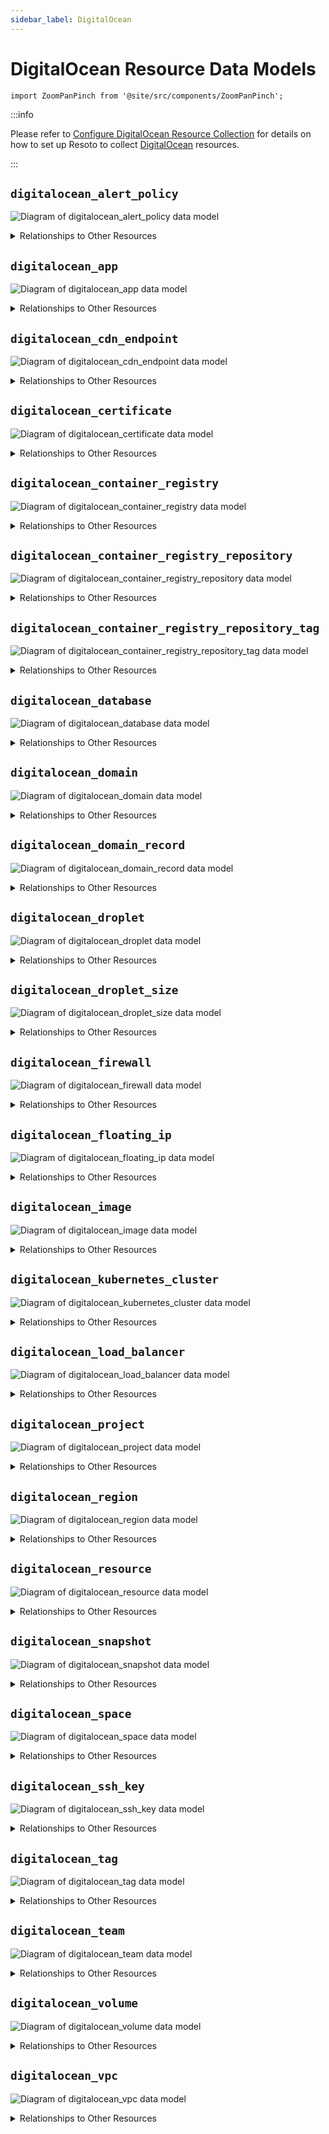 ```yaml
---
sidebar_label: DigitalOcean
---
```


# DigitalOcean Resource Data Models

```mdx-code-block
import ZoomPanPinch from '@site/src/components/ZoomPanPinch';
```

:::info

Please refer to [Configure DigitalOcean Resource Collection](../../../getting-started/configure-resoto/digitalocean.md) for details on how to set up Resoto to collect [DigitalOcean](https://digitalocean.com) resources.

:::

## `digitalocean_alert_policy`

<ZoomPanPinch>

![Diagram of digitalocean_alert_policy data model](./img/digitalocean_alert_policy.svg)

</ZoomPanPinch>

<details>
<summary>Relationships to Other Resources</summary>
<div>
<ZoomPanPinch>

![Diagram of digitalocean_alert_policy resource relationships](./img/digitalocean_alert_policy_relationships.svg)

</ZoomPanPinch>
</div>
</details>

## `digitalocean_app`

<ZoomPanPinch>

![Diagram of digitalocean_app data model](./img/digitalocean_app.svg)

</ZoomPanPinch>

<details>
<summary>Relationships to Other Resources</summary>
<div>
<ZoomPanPinch>

![Diagram of digitalocean_app resource relationships](./img/digitalocean_app_relationships.svg)

</ZoomPanPinch>
</div>
</details>

## `digitalocean_cdn_endpoint`

<ZoomPanPinch>

![Diagram of digitalocean_cdn_endpoint data model](./img/digitalocean_cdn_endpoint.svg)

</ZoomPanPinch>

<details>
<summary>Relationships to Other Resources</summary>
<div>
<ZoomPanPinch>

![Diagram of digitalocean_cdn_endpoint resource relationships](./img/digitalocean_cdn_endpoint_relationships.svg)

</ZoomPanPinch>
</div>
</details>

## `digitalocean_certificate`

<ZoomPanPinch>

![Diagram of digitalocean_certificate data model](./img/digitalocean_certificate.svg)

</ZoomPanPinch>

<details>
<summary>Relationships to Other Resources</summary>
<div>
<ZoomPanPinch>

![Diagram of digitalocean_certificate resource relationships](./img/digitalocean_certificate_relationships.svg)

</ZoomPanPinch>
</div>
</details>

## `digitalocean_container_registry`

<ZoomPanPinch>

![Diagram of digitalocean_container_registry data model](./img/digitalocean_container_registry.svg)

</ZoomPanPinch>

<details>
<summary>Relationships to Other Resources</summary>
<div>
<ZoomPanPinch>

![Diagram of digitalocean_container_registry resource relationships](./img/digitalocean_container_registry_relationships.svg)

</ZoomPanPinch>
</div>
</details>

## `digitalocean_container_registry_repository`

<ZoomPanPinch>

![Diagram of digitalocean_container_registry_repository data model](./img/digitalocean_container_registry_repository.svg)

</ZoomPanPinch>

<details>
<summary>Relationships to Other Resources</summary>
<div>
<ZoomPanPinch>

![Diagram of digitalocean_container_registry_repository resource relationships](./img/digitalocean_container_registry_repository_relationships.svg)

</ZoomPanPinch>
</div>
</details>

## `digitalocean_container_registry_repository_tag`

<ZoomPanPinch>

![Diagram of digitalocean_container_registry_repository_tag data model](./img/digitalocean_container_registry_repository_tag.svg)

</ZoomPanPinch>

<details>
<summary>Relationships to Other Resources</summary>
<div>
<ZoomPanPinch>

![Diagram of digitalocean_container_registry_repository_tag resource relationships](./img/digitalocean_container_registry_repository_tag_relationships.svg)

</ZoomPanPinch>
</div>
</details>

## `digitalocean_database`

<ZoomPanPinch>

![Diagram of digitalocean_database data model](./img/digitalocean_database.svg)

</ZoomPanPinch>

<details>
<summary>Relationships to Other Resources</summary>
<div>
<ZoomPanPinch>

![Diagram of digitalocean_database resource relationships](./img/digitalocean_database_relationships.svg)

</ZoomPanPinch>
</div>
</details>

## `digitalocean_domain`

<ZoomPanPinch>

![Diagram of digitalocean_domain data model](./img/digitalocean_domain.svg)

</ZoomPanPinch>

<details>
<summary>Relationships to Other Resources</summary>
<div>
<ZoomPanPinch>

![Diagram of digitalocean_domain resource relationships](./img/digitalocean_domain_relationships.svg)

</ZoomPanPinch>
</div>
</details>

## `digitalocean_domain_record`

<ZoomPanPinch>

![Diagram of digitalocean_domain_record data model](./img/digitalocean_domain_record.svg)

</ZoomPanPinch>

<details>
<summary>Relationships to Other Resources</summary>
<div>
<ZoomPanPinch>

![Diagram of digitalocean_domain_record resource relationships](./img/digitalocean_domain_record_relationships.svg)

</ZoomPanPinch>
</div>
</details>

## `digitalocean_droplet`

<ZoomPanPinch>

![Diagram of digitalocean_droplet data model](./img/digitalocean_droplet.svg)

</ZoomPanPinch>

<details>
<summary>Relationships to Other Resources</summary>
<div>
<ZoomPanPinch>

![Diagram of digitalocean_droplet resource relationships](./img/digitalocean_droplet_relationships.svg)

</ZoomPanPinch>
</div>
</details>

## `digitalocean_droplet_size`

<ZoomPanPinch>

![Diagram of digitalocean_droplet_size data model](./img/digitalocean_droplet_size.svg)

</ZoomPanPinch>

<details>
<summary>Relationships to Other Resources</summary>
<div>
<ZoomPanPinch>

![Diagram of digitalocean_droplet_size resource relationships](./img/digitalocean_droplet_size_relationships.svg)

</ZoomPanPinch>
</div>
</details>

## `digitalocean_firewall`

<ZoomPanPinch>

![Diagram of digitalocean_firewall data model](./img/digitalocean_firewall.svg)

</ZoomPanPinch>

<details>
<summary>Relationships to Other Resources</summary>
<div>
<ZoomPanPinch>

![Diagram of digitalocean_firewall resource relationships](./img/digitalocean_firewall_relationships.svg)

</ZoomPanPinch>
</div>
</details>

## `digitalocean_floating_ip`

<ZoomPanPinch>

![Diagram of digitalocean_floating_ip data model](./img/digitalocean_floating_ip.svg)

</ZoomPanPinch>

<details>
<summary>Relationships to Other Resources</summary>
<div>
<ZoomPanPinch>

![Diagram of digitalocean_floating_ip resource relationships](./img/digitalocean_floating_ip_relationships.svg)

</ZoomPanPinch>
</div>
</details>

## `digitalocean_image`

<ZoomPanPinch>

![Diagram of digitalocean_image data model](./img/digitalocean_image.svg)

</ZoomPanPinch>

<details>
<summary>Relationships to Other Resources</summary>
<div>
<ZoomPanPinch>

![Diagram of digitalocean_image resource relationships](./img/digitalocean_image_relationships.svg)

</ZoomPanPinch>
</div>
</details>

## `digitalocean_kubernetes_cluster`

<ZoomPanPinch>

![Diagram of digitalocean_kubernetes_cluster data model](./img/digitalocean_kubernetes_cluster.svg)

</ZoomPanPinch>

<details>
<summary>Relationships to Other Resources</summary>
<div>
<ZoomPanPinch>

![Diagram of digitalocean_kubernetes_cluster resource relationships](./img/digitalocean_kubernetes_cluster_relationships.svg)

</ZoomPanPinch>
</div>
</details>

## `digitalocean_load_balancer`

<ZoomPanPinch>

![Diagram of digitalocean_load_balancer data model](./img/digitalocean_load_balancer.svg)

</ZoomPanPinch>

<details>
<summary>Relationships to Other Resources</summary>
<div>
<ZoomPanPinch>

![Diagram of digitalocean_load_balancer resource relationships](./img/digitalocean_load_balancer_relationships.svg)

</ZoomPanPinch>
</div>
</details>

## `digitalocean_project`

<ZoomPanPinch>

![Diagram of digitalocean_project data model](./img/digitalocean_project.svg)

</ZoomPanPinch>

<details>
<summary>Relationships to Other Resources</summary>
<div>
<ZoomPanPinch>

![Diagram of digitalocean_project resource relationships](./img/digitalocean_project_relationships.svg)

</ZoomPanPinch>
</div>
</details>

## `digitalocean_region`

<ZoomPanPinch>

![Diagram of digitalocean_region data model](./img/digitalocean_region.svg)

</ZoomPanPinch>

<details>
<summary>Relationships to Other Resources</summary>
<div>
<ZoomPanPinch>

![Diagram of digitalocean_region resource relationships](./img/digitalocean_region_relationships.svg)

</ZoomPanPinch>
</div>
</details>

## `digitalocean_resource`

<ZoomPanPinch>

![Diagram of digitalocean_resource data model](./img/digitalocean_resource.svg)

</ZoomPanPinch>

<details>
<summary>Relationships to Other Resources</summary>
<div>
<ZoomPanPinch>

![Diagram of digitalocean_resource resource relationships](./img/digitalocean_resource_relationships.svg)

</ZoomPanPinch>
</div>
</details>

## `digitalocean_snapshot`

<ZoomPanPinch>

![Diagram of digitalocean_snapshot data model](./img/digitalocean_snapshot.svg)

</ZoomPanPinch>

<details>
<summary>Relationships to Other Resources</summary>
<div>
<ZoomPanPinch>

![Diagram of digitalocean_snapshot resource relationships](./img/digitalocean_snapshot_relationships.svg)

</ZoomPanPinch>
</div>
</details>

## `digitalocean_space`

<ZoomPanPinch>

![Diagram of digitalocean_space data model](./img/digitalocean_space.svg)

</ZoomPanPinch>

<details>
<summary>Relationships to Other Resources</summary>
<div>
<ZoomPanPinch>

![Diagram of digitalocean_space resource relationships](./img/digitalocean_space_relationships.svg)

</ZoomPanPinch>
</div>
</details>

## `digitalocean_ssh_key`

<ZoomPanPinch>

![Diagram of digitalocean_ssh_key data model](./img/digitalocean_ssh_key.svg)

</ZoomPanPinch>

<details>
<summary>Relationships to Other Resources</summary>
<div>
<ZoomPanPinch>

![Diagram of digitalocean_ssh_key resource relationships](./img/digitalocean_ssh_key_relationships.svg)

</ZoomPanPinch>
</div>
</details>

## `digitalocean_tag`

<ZoomPanPinch>

![Diagram of digitalocean_tag data model](./img/digitalocean_tag.svg)

</ZoomPanPinch>

<details>
<summary>Relationships to Other Resources</summary>
<div>
<ZoomPanPinch>

![Diagram of digitalocean_tag resource relationships](./img/digitalocean_tag_relationships.svg)

</ZoomPanPinch>
</div>
</details>

## `digitalocean_team`

<ZoomPanPinch>

![Diagram of digitalocean_team data model](./img/digitalocean_team.svg)

</ZoomPanPinch>

<details>
<summary>Relationships to Other Resources</summary>
<div>
<ZoomPanPinch>

![Diagram of digitalocean_team resource relationships](./img/digitalocean_team_relationships.svg)

</ZoomPanPinch>
</div>
</details>

## `digitalocean_volume`

<ZoomPanPinch>

![Diagram of digitalocean_volume data model](./img/digitalocean_volume.svg)

</ZoomPanPinch>

<details>
<summary>Relationships to Other Resources</summary>
<div>
<ZoomPanPinch>

![Diagram of digitalocean_volume resource relationships](./img/digitalocean_volume_relationships.svg)

</ZoomPanPinch>
</div>
</details>

## `digitalocean_vpc`

<ZoomPanPinch>

![Diagram of digitalocean_vpc data model](./img/digitalocean_vpc.svg)

</ZoomPanPinch>

<details>
<summary>Relationships to Other Resources</summary>
<div>
<ZoomPanPinch>

![Diagram of digitalocean_vpc resource relationships](./img/digitalocean_vpc_relationships.svg)

</ZoomPanPinch>
</div>
</details>
